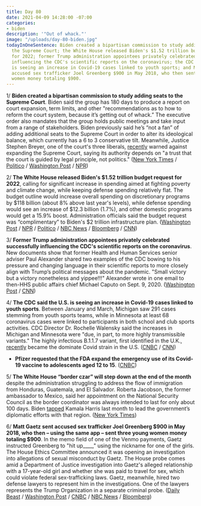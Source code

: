 ```yaml
---
title: Day 80
date: 2021-04-09 14:28:00 -07:00
categories:
- biden
description: '"Out of whack."'
image: "/uploads/day-80-biden.jpg"
todayInOneSentence: Biden created a bipartisan commission to study adding seats to
  the Supreme Court; the White House released Biden's $1.52 trillion budget request
  for 2022; former Trump administration appointees privately celebrated successfully
  influencing the CDC's scientific reports on the coronavirus; the CDC said the U.S.
  is seeing an increase in Covid-19 cases linked to youth sports; and Matt Gaetz sent
  accused sex trafficker Joel Greenberg $900 in May 2018, who then sent three young
  women money totaling $900.
---
```


1/ **Biden created a bipartisan commission to study adding seats to the Supreme Court**. Biden said the group has 180 days to produce a report on court expansion, term limits, and other "recommendations as to how to reform the court system, because it’s getting out of whack.” The executive order also mandates that the group holds public meetings and take input from a range of stakeholders. Biden previously said he’s “not a fan” of adding additional seats to the Supreme Court in order to alter its ideological balance, which currently has a 6 to 3 conservative tilt. Meanwhile, Justice Stephen Breyer, one of the court's three liberals, [recently](https://www.washingtonpost.com/politics/courts_law/justice-breyer-says-expanding-the-supreme-court-will-erode-trust/2021/04/06/cabc95c4-9730-11eb-a6d0-13d207aadb78_story.html) warned against expanding the Supreme Court, saying its authority depends on "a trust that the court is guided by legal principle, not politics." ([New York Times](https://www.nytimes.com/2021/04/09/us/politics/biden-supreme-court-packing.html) / [Politico](https://www.politico.com/news/2021/04/09/biden-supreme-court-reform-commission-480582) / [Washington Post](https://www.washingtonpost.com/politics/biden-to-unveil-commission-to-study-possible-expansion-of-supreme-court/2021/04/09/f644552c-9944-11eb-962b-78c1d8228819_story.html) / [NPR](https://www.npr.org/2021/04/09/985738915/biden-sets-up-commission-to-study-supreme-court-reform))

2/ **The White House released Biden's $1.52 trillion budget request for 2022**, calling for significant increase in spending aimed at fighting poverty and climate change, while keeping defense spending relatively flat. The budget outline would increase overall spending on discretionary programs by $118 billion (about 8% above last year's levels), while defense spending would see an increase of $12.3 billion (1.7%), and other domestic programs would get a 15.9% boost. Administration officials said the budget request was “complimentary” to Biden's $2 trillion infrastructure plan. ([Washington Post](https://www.washingtonpost.com/us-policy/2021/04/09/biden-2022-budget/) / [NPR](https://www.npr.org/2021/04/09/985718925/biden-proposes-1-5-trillion-federal-spending-plan) / [Politico](https://www.politico.com/news/2021/04/09/biden-2022-budget-spending-boost-480550) / [NBC News](https://www.nbcnews.com/politics/white-house/first-biden-budget-outline-calls-major-boost-non-defense-spending-n1263626) / [Bloomberg](https://www.bloomberg.com/news/articles/2021-04-09/biden-boosts-health-education-in-1-52-trillion-budget-request?srnd=premium&sref=MIBMEEoj) / [CNN](https://www.cnn.com/2021/04/09/politics/white-house-spending-request/index.html))

3/ **Former Trump administration appointees privately celebrated successfully influencing the CDC's scientific reports on the coronavirus**. New documents show that former Health and Human Services senior adviser Paul Alexander shared two examples of the CDC bowing to his pressure and changing language in their scientific reports to more closely align with Trump’s political messages about the pandemic. "Small victory but a victory nonetheless and yippee!!!" Alexander wrote in one email to then-HHS public affairs chief Michael Caputo on Sept. 9, 2020. ([Washington Post](https://www.washingtonpost.com/health/2021/04/09/cdc-covid-political-interference/) / [CNN](https://www.cnn.com/2021/04/09/politics/house-covid-committee-trump-cdc-administration/index.html))

4/ **The CDC said the U.S. is seeing an increase in Covid-19 cases linked to youth sports**. Between January and March, Michigan saw 291 cases stemming from youth sports teams, while in Minnesota at least 68 coronavirus cases were linked to participants in both school and club sports activities. CDC Director Dr. Rochelle Walensky said the increases in Michigan and Minnesota were "due, in part, to more highly transmissible variants." The highly infectious B.1.1.7 variant, first identified in the U.K., [recently](https://whatthefuckjusthappenedtoday.com/2021/04/07/day-78/#1-the-cdc-said-the-coronavirus-varia) became the dominate Covid strain in the U.S. ([CNBC](https://www.cnbc.com/2021/04/09/us-sees-increasing-reports-of-covid-cases-associated-with-youth-sports-cdc-director-says.html) / [CNN](https://www.cnn.com/2021/04/06/health/youth-sports-covid-spread-wellness/index.html))

* **Pfizer requested that the FDA expand the emergency use of its Covid-19 vaccine to adolescents aged 12 to 15**. ([CNBC](https://www.cnbc.com/2021/04/09/pfizer-biontech-request-expanded-emergency-use-of-covid-19-vaccine-for-ages-12-15.html))

5/ **The White House “border czar” will step down at the end of the month** despite the administration struggling to address the flow of immigration from Honduras, Guatemala, and El Salvador. Roberta Jacobson, the former ambassador to Mexico, said her appointment on the National Security Council as the border coordinator was always intended to last for only about 100 days. Biden [tapped](https://whatthefuckjusthappenedtoday.com/2021/03/24/day-64/#1-kamala-harris-will-takeover-effort) Kamala Harris last month to lead the government’s diplomatic efforts with that region. ([New York Times](https://www.nytimes.com/2021/04/09/us/politics/biden-border-czar.html))

6/ **Matt Gaetz sent accused sex trafficker Joel Greenberg $900 in May 2018, who then – using the same app – sent three young women money totaling $900**. In the memo field of one of the Venmo payments, Gaetz instructed Greenberg to "hit up____," using the nickname for one of the girls. The House Ethics Committee announced it was opening an investigation into allegations of sexual misconduct by Gaetz. The House probe comes amid a Department of Justice investigation into Gaetz's alleged relationship with a 17-year-old girl and whether she was paid to travel for sex, which could violate federal sex-trafficking laws. Gaetz, meanwhile, hired two defense lawyers to represent him in the investigations. One of the lawyers represents the Trump Organization in a separate criminal probe. ([Daily Beast](https://www.thedailybeast.com/gaetz-paid-accused-sex-trafficker-who-then-venmod-teen?scrolla=5eb6d68b7fedc32c19ef33b4) / [Washington Post](https://www.washingtonpost.com/politics/2021/04/09/joe-biden-live-updates/#link-2C22VCSMSFDYTGB2SKGQR2CJ5Q) / [CNBC](https://www.cnbc.com/2021/04/09/matt-gaetz-hires-marc-mukasey-lawyer-for-trump-organization.html) / [NBC News](https://www.nbcnews.com/politics/congress/house-ethics-committee-opens-probes-reps-gaetz-reed-over-misconduct-n1263685) / [Bloomberg](https://www.bloomberg.com/news/articles/2021-04-09/gaetz-taps-trump-defense-lawyer-for-sex-trafficking-probe?sref=MIBMEEoj))